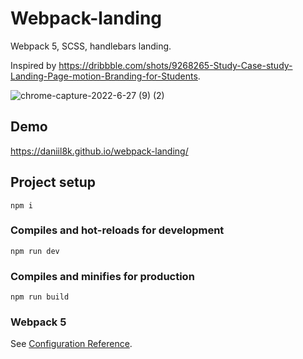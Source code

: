 # Webpack-landing
Webpack 5, SCSS, handlebars landing.

Inspired by https://dribbble.com/shots/9268265-Study-Case-study-Landing-Page-motion-Branding-for-Students.

![chrome-capture-2022-6-27 (9) (2)](https://user-images.githubusercontent.com/93822098/181275965-4ee34b08-4504-49e2-9003-0df014a96abf.gif)

## Demo
https://daniil8k.github.io/webpack-landing/

## Project setup
```
npm i
```

### Compiles and hot-reloads for development
```
npm run dev
```

### Compiles and minifies for production
```
npm run build
```

### Webpack 5
See [Configuration Reference](https://webpack.js.org/concepts/).
